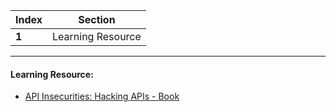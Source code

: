 Index | Section
---   | ---
**1** | Learning Resource

---

#### Learning Resource:

* [API Insecurities: Hacking APIs - Book](https://nostarch.com/hacking-apis)
